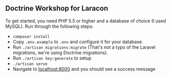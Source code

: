 ## Doctrine Workshop for Laracon

To get started, you need PHP 5.5 or higher and a database of choice (I used MySQL). Run through the following steps:

- `composer install`
- Copy `.env.example` to `.env` and configure it for your database.
- Run `./artisan migrations:migrate` (That's not a typo of the Laravel migrations, we're using Doctrine migrations).
- Run `./artisan key:generate` to setup
- `./artisan serve`
- Navigate to [localhost:8000](http://localhost:8000/) and you should see a success message
